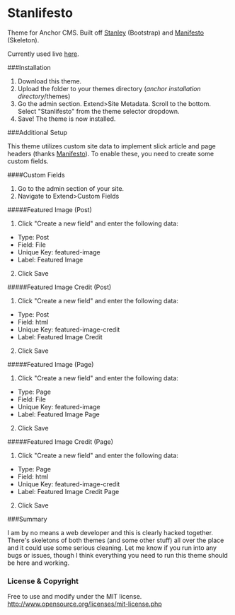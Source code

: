 Stanlifesto
===========

Theme for Anchor CMS. Built off [Stanley](https://github.com/mazzo-/Stanley-Anchor-Theme) (Bootstrap) and [Manifesto](https://github.com/daveis/manifesto-anchor-theme) (Skeleton).

Currently used live [here](https://plebsonsecurity.com).

###Installation
1. Download this theme.
2. Upload the folder to your themes directory (*anchor installation directory*/themes)
3. Go the admin section. Extend>Site Metadata. Scroll to the bottom. Select "Stanlifesto" from the theme selector dropdown.
4. Save! The theme is now installed.

###Additional Setup

This theme utilizes custom site data to implement slick article and page headers (thanks [Manifesto](https://github.com/daveis/manifesto-anchor-theme)). To enable these, you need to create some custom fields.

####Custom Fields
1. Go to the admin section of your site.
2. Navigate to Extend>Custom Fields

#####Featured Image (Post)
1. Click "Create a new field" and enter the following data:
  - Type: Post
  - Field: File
  - Unique Key: featured-image
  - Label: Featured Image
2. Click Save

#####Featured Image Credit (Post)
1. Click "Create a new field" and enter the following data:
  - Type: Post
  - Field: html
  - Unique Key: featured-image-credit
  - Label: Featured Image Credit
2. Click Save

#####Featured Image (Page)
1. Click "Create a new field" and enter the following data:
  - Type: Page
  - Field: File
  - Unique Key: featured-image
  - Label: Featured Image Page
2. Click Save

#####Featured Image Credit (Page)
1. Click "Create a new field" and enter the following data:
  - Type: Page
  - Field: html
  - Unique Key: featured-image-credit
  - Label: Featured Image Credit Page
2. Click Save

###Summary

I am by no means a web developer and this is clearly hacked together. There's skeletons of both themes (and some other stuff) all over the place and it could use some serious cleaning. Let me know if you run into any bugs or issues, though I think everything you need to run this theme should be here and working.

### License & Copyright
Free to use and modify under the MIT license.
http://www.opensource.org/licenses/mit-license.php
